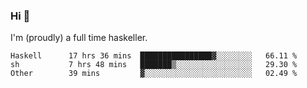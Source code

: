 ### Hi 👋

I'm (proudly) a full time haskeller.

<!--START_SECTION:waka-->

```text
Haskell      17 hrs 36 mins  ████████████████▓░░░░░░░░   66.11 %
sh           7 hrs 48 mins   ███████▒░░░░░░░░░░░░░░░░░   29.30 %
Other        39 mins         ▓░░░░░░░░░░░░░░░░░░░░░░░░   02.49 %
```

<!--END_SECTION:waka-->
